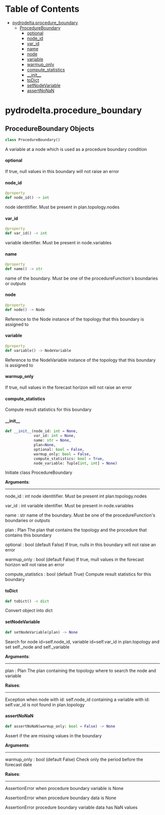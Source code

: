 # Table of Contents

* [pydrodelta.procedure\_boundary](#pydrodelta.procedure_boundary)
  * [ProcedureBoundary](#pydrodelta.procedure_boundary.ProcedureBoundary)
    * [optional](#pydrodelta.procedure_boundary.ProcedureBoundary.optional)
    * [node\_id](#pydrodelta.procedure_boundary.ProcedureBoundary.node_id)
    * [var\_id](#pydrodelta.procedure_boundary.ProcedureBoundary.var_id)
    * [name](#pydrodelta.procedure_boundary.ProcedureBoundary.name)
    * [node](#pydrodelta.procedure_boundary.ProcedureBoundary.node)
    * [variable](#pydrodelta.procedure_boundary.ProcedureBoundary.variable)
    * [warmup\_only](#pydrodelta.procedure_boundary.ProcedureBoundary.warmup_only)
    * [compute\_statistics](#pydrodelta.procedure_boundary.ProcedureBoundary.compute_statistics)
    * [\_\_init\_\_](#pydrodelta.procedure_boundary.ProcedureBoundary.__init__)
    * [toDict](#pydrodelta.procedure_boundary.ProcedureBoundary.toDict)
    * [setNodeVariable](#pydrodelta.procedure_boundary.ProcedureBoundary.setNodeVariable)
    * [assertNoNaN](#pydrodelta.procedure_boundary.ProcedureBoundary.assertNoNaN)

<a id="pydrodelta.procedure_boundary"></a>

# pydrodelta.procedure\_boundary

<a id="pydrodelta.procedure_boundary.ProcedureBoundary"></a>

## ProcedureBoundary Objects

```python
class ProcedureBoundary()
```

A variable at a node which is used as a procedure boundary condition

<a id="pydrodelta.procedure_boundary.ProcedureBoundary.optional"></a>

#### optional

If true, null values in this boundary will not raise an error

<a id="pydrodelta.procedure_boundary.ProcedureBoundary.node_id"></a>

#### node\_id

```python
@property
def node_id() -> int
```

node identitifier. Must be present in plan.topology.nodes

<a id="pydrodelta.procedure_boundary.ProcedureBoundary.var_id"></a>

#### var\_id

```python
@property
def var_id() -> int
```

variable identifier. Must be present in node.variables

<a id="pydrodelta.procedure_boundary.ProcedureBoundary.name"></a>

#### name

```python
@property
def name() -> str
```

name of the boundary. Must be one of the procedureFunction's boundaries or outputs

<a id="pydrodelta.procedure_boundary.ProcedureBoundary.node"></a>

#### node

```python
@property
def node() -> Node
```

Reference to the Node instance of the topology that this boundary is assigned to

<a id="pydrodelta.procedure_boundary.ProcedureBoundary.variable"></a>

#### variable

```python
@property
def variable() -> NodeVariable
```

Reference to the NodeVariable instance of the topology that this boundary is assigned to

<a id="pydrodelta.procedure_boundary.ProcedureBoundary.warmup_only"></a>

#### warmup\_only

If true, null values in the forecast horizon will not raise an error

<a id="pydrodelta.procedure_boundary.ProcedureBoundary.compute_statistics"></a>

#### compute\_statistics

Compute result statistics for this boundary

<a id="pydrodelta.procedure_boundary.ProcedureBoundary.__init__"></a>

#### \_\_init\_\_

```python
def __init__(node_id: int = None,
             var_id: int = None,
             name: str = None,
             plan=None,
             optional: bool = False,
             warmup_only: bool = False,
             compute_statistics: bool = True,
             node_variable: Tuple[int, int] = None)
```

Initiate class ProcedureBoundary

**Arguments**:

  -----------
  node_id : int
  node identitifier. Must be present int plan.topology.nodes
  
  var_id : int
  variable identifier. Must be present in node.variables
  
  name : str
  name of the boundary. Must be one of the procedureFunction's boundaries or outputs
  
  plan : Plan
  The plan that contains the topology and the procedure that contains this boundary
  
  optional : bool (default False)
  If true, nulls in this boundary will not raise an error
  
  warmup_only : bool (default False)
  If true, mull values in the forecast horizon will not raise an error
  
  compute_statistics : bool (default True)
  Compute result statistics for this boundary

<a id="pydrodelta.procedure_boundary.ProcedureBoundary.toDict"></a>

#### toDict

```python
def toDict() -> dict
```

Convert object into dict

<a id="pydrodelta.procedure_boundary.ProcedureBoundary.setNodeVariable"></a>

#### setNodeVariable

```python
def setNodeVariable(plan) -> None
```

Search for node id=self.node_id, variable id=self.var_id in plan.topology and set self._node and self._variable

**Arguments**:

  -----------
  plan : Plan
  The plan containing the topology where to search the node and variable
  

**Raises**:

  -------
  Exception when node with id: self.node_id containing a variable with id: self.var_id is not found in plan.topology

<a id="pydrodelta.procedure_boundary.ProcedureBoundary.assertNoNaN"></a>

#### assertNoNaN

```python
def assertNoNaN(warmup_only: bool = False) -> None
```

Assert if the are missing values in the boundary

**Arguments**:

  -----------
  warmup_only : bool (default False)
  Check only the period before the forecast date
  

**Raises**:

  -------
  AssertionError when procedure boundary variable is None
  
  AssertionError when procedure boundary data is None
  
  AssertionError procedure boundary variable data has NaN values


